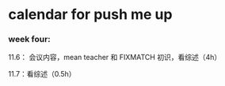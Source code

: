 # calendar for push me up

### week four:

11.6： 会议内容，mean teacher 和 FIXMATCH 初识，看综述（4h）

11.7：看综述（0.5h）

